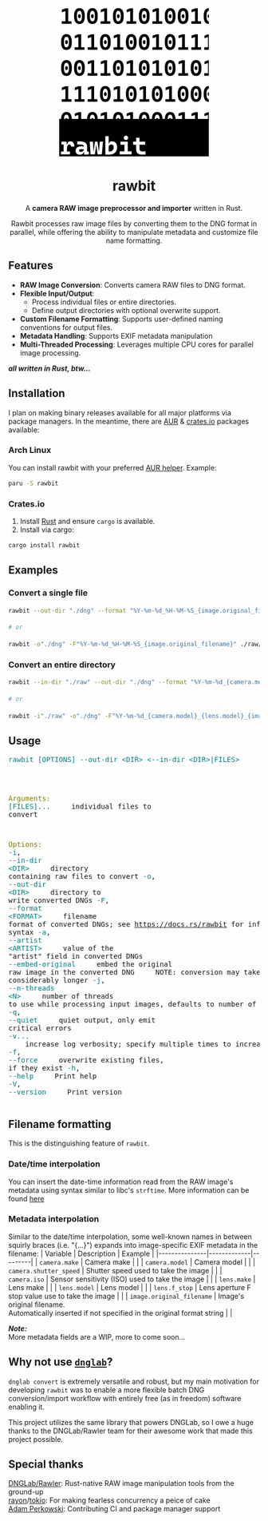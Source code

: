 <div align="center">
<img width="300" height="300" src="./res/rawbit.png"/>
<br>

# rawbit

A **camera RAW image preprocessor and importer** written in Rust.  

Rawbit processes raw image files by converting them to the DNG format in parallel,
while offering the ability to manipulate metadata and customize file name formatting.

</div>

## Features

- **RAW Image Conversion**: Converts camera RAW files to DNG format.
- **Flexible Input/Output**:
  - Process individual files or entire directories.
  - Define output directories with optional overwrite support.
- **Custom Filename Formatting**: Supports user-defined naming conventions for output files.
- **Metadata Handling**: Supports EXIF metadata manipulation
- **Multi-Threaded Processing**: Leverages multiple CPU cores for parallel image processing.

*__all written in Rust, btw...__*

## Installation

I plan on making binary releases available for all major platforms via package managers.
In the meantime, there are [AUR](https://aur.archlinux.org) & [crates.io](https://crates.io) packages available:

### Arch Linux

You can install rawbit with your preferred [AUR helper](https://wiki.archlinux.org/title/AUR_helpers). Example:

```sh
paru -S rawbit
```

### Crates.io

1. Install [Rust](https://www.rust-lang.org/tools/install) and ensure `cargo` is available.
2. Install via cargo:
```sh
cargo install rawbit
```

## Examples

### Convert a single file

```sh
rawbit --out-dir "./dng" --format "%Y-%m-%d_%H-%M-%S_{image.original_filename}" ./raw/ABC1234.ARW

# or 

rawbit -o"./dng" -F"%Y-%m-%d_%H-%M-%S_{image.original_filename}" ./raw/ABC1234.ARW
```

### Convert an entire directory

```sh
rawbit --in-dir "./raw" --out-dir "./dng" --format "%Y-%m-%d_{camera.model}_{lens.model}_{image.original_filename}"

# or

rawbit -i"./raw" -o"./dng" -F"%Y-%m-%d_{camera.model}_{lens.model}_{image.original_filename}"
```

## Usage

<div>
<pre>
<span style="color:teal;">rawbit</span> <span style="color:teal;">[OPTIONS]</span> <span style="color:teal;">--out-dir</span><span style="color:teal;"> </span><span style="color:teal;">&lt;DIR&gt;</span> <span style="color:teal;">&lt;--in-dir &lt;DIR&gt;|FILES&gt;</span>
<br>

<span style="color:olive;">Arguments:</span>
  <span style="color:teal;">\[FILES\]...</span>
&nbsp;&nbsp;&nbsp;&nbsp;individual files to convert

<span style="color:olive;">Options:</span>
  <span style="color:teal;">-i</span>, <span style="color:teal;">--in-dir</span><span style="color:teal;"> </span><span style="color:teal;">&lt;DIR&gt;</span>
&nbsp;&nbsp;&nbsp;&nbsp;directory containing raw files to convert
  <span style="color:teal;">-o</span>, <span style="color:teal;">--out-dir</span><span style="color:teal;"> </span><span style="color:teal;">&lt;DIR&gt;</span>
&nbsp;&nbsp;&nbsp;&nbsp;directory to write converted DNGs
  <span style="color:teal;">-F</span>, <span style="color:teal;">--format</span><span style="color:teal;"> </span><span style="color:teal;">&lt;FORMAT&gt;</span>
&nbsp;&nbsp;&nbsp;&nbsp;filename format of converted DNGs; see https://docs.rs/rawbit for info on syntax
  <span style="color:teal;">-a</span>, <span style="color:teal;">--artist</span><span style="color:teal;"> </span><span style="color:teal;">&lt;ARTIST&gt;</span>
&nbsp;&nbsp;&nbsp;&nbsp;value of the &quot;artist&quot; field in converted DNGs
      <span style="color:teal;">--embed-original</span>
&nbsp;&nbsp;&nbsp;&nbsp;embed the original raw image in the converted DNG
&nbsp;&nbsp;&nbsp;&nbsp;NOTE: conversion may take considerably longer
  <span style="color:teal;">-j</span>, <span style="color:teal;">--n-threads</span><span style="color:teal;"> </span><span style="color:teal;">&lt;N&gt;</span>
&nbsp;&nbsp;&nbsp;&nbsp;number of threads to use while processing input images, defaults to number of CPUs
  <span style="color:teal;">-q</span>, <span style="color:teal;">--quiet</span>
&nbsp;&nbsp;&nbsp;&nbsp;quiet output, only emit critical errors
  <span style="color:teal;">-v</span><span style="color:teal;">...</span>
&nbsp;&nbsp;&nbsp;&nbsp;increase log verbosity; specify multiple times to increase verbosity
  <span style="color:teal;">-f</span>, <span style="color:teal;">--force</span>
&nbsp;&nbsp;&nbsp;&nbsp;overwrite existing files, if they exist
  <span style="color:teal;">-h</span>, <span style="color:teal;">--help</span>
&nbsp;&nbsp;&nbsp;&nbsp;Print help
  <span style="color:teal;">-V</span>, <span style="color:teal;">--version</span>
&nbsp;&nbsp;&nbsp;&nbsp;Print version
</pre>
</div>

## Filename formatting

This is the distinguishing feature of `rawbit`.

### Date/time interpolation

You can insert the date-time information read from the RAW image's metadata using
syntax similar to libc's `strftime`.
More information can be found [here](https://docs.rs/chrono/latest/chrono/format/strftime/index.html)

### Metadata interpolation

Similar to the date/time interpolation, some well-known names in between squirly braces (i.e.
"{...}") expands into image-specific EXIF metadata in the filename:
| Variable      | Description | Example |
|---------------|-------------|---------|
| `camera.make` | Camera make | |
| `camera.model` | Camera model | |
| `camera.shutter_speed` | Shutter speed used to take the image | |
| `camera.iso` | Sensor sensitivity (ISO) used to take the image | |
| `lens.make` | Lens make | |
| `lens.model` | Lens model | |
| `lens.f_stop` | Lens aperture F stop value use to take the image | |
| `image.original_filename` | Image's original filename.<br>Automatically inserted if not specified in the original format string | |

*__Note:__*  
More metadata fields are a WIP, more to come soon...

## Why not use [`dnglab`](https://github.com/dnglab/dnglab)?

`dnglab convert` is extremely versatile and robust, but my main motivation for developing `rawbit` was to enable a more flexible batch DNG conversion/import workflow with entirely free (as in freedom) software enabling it.

This project utilizes the same library that powers DNGLab, so I owe a huge thanks to the DNGLab/Rawler team for their awesome work that made this project possible.

## Special thanks

[DNGLab/Rawler](https://github.com/dnglab/dnglab/blob/main/rawler): Rust-native RAW image manipulation tools from the ground-up  
[rayon](https://github.com/rayon-rs/rayon)/[tokio](https://github.com/tokio-rs/tokio): For making fearless concurrency a peice of cake  
[Adam Perkowski](https://github.com/adamperkowski): Contributing CI and package manager support  
